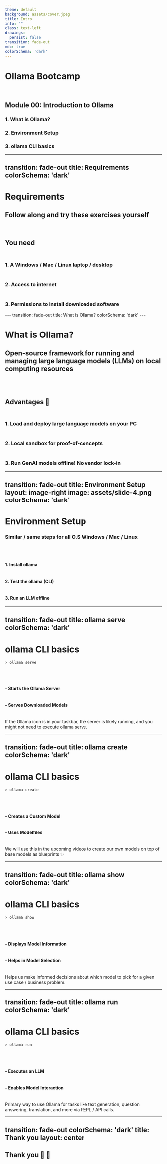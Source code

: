 ```yaml
---
theme: default
background: assets/cover.jpeg
title: Intro
info: ""
class: text-left
drawings:
  persist: false
transition: fade-out
mdc: true
colorSchema: 'dark'
---
```


# **Ollama Bootcamp** <br/><br/>

<v-click>

  <div class="backdrop-blur-md bg-black/30 py-2 px-8 rounded-md bg-gradient-to-r from-pink-500 via-red-500 to-yellow-500 p-1">

  ## **Module 00: Introduction to Ollama**
  </div>

</v-click>


<div class="backdrop-blur-md bg-black/10 py-2 rounded-md">

  <v-click>

  <div class="ma-4 px-8">

  ### 1. What is Ollama?
  </div>
  </v-click>

  <v-click>

  <div class="ma-4 px-8">

  ###  2. Environment Setup
  </div>
  </v-click>

  <v-click>

  <div class="ma-4 px-8">

  ### 3. ollama CLI basics
  </div>
  </v-click>

</div>

<div @click="$slidev.nav.next" class="mt-12 py-1 text-right" hover:bg="white op-10">
    <carbon:arrow-right />
</div>

---
transition: fade-out
title: Requirements
colorSchema: 'dark'
---

# Requirements

<div class="pt-12 text-center">
<v-click>

##  Follow along and <span v-mark.red="1">try these exercises yourself</span>
</v-click>

</div>

<br/>
<v-click>

## You need <br><br>
</v-click>
<div class="mx-4 px-8">
  <v-click>

  ### 1. A Windows / Mac / Linux laptop / desktop <br><br>
  </v-click>
  <v-click>

  ### 2. Access to internet <br><br>
  </v-click>
  <v-click>

  ### 3. Permissions to install downloaded software
  </v-click>
</div>
---
transition: fade-out
title: What is Ollama?
colorSchema: 'dark'
---

# What is Ollama?

<div class="pt-12 text-center">

<v-click>

## Open-source framework for running and managing large language models (LLMs) on <span v-mark.undeline.red="1">local computing resources</span>

</v-click>
</div>

<div class="ma-4 px-8">
<br><br>
<v-click>

## Advantages 🎉 <br><br>
</v-click>
<div class="mx-4 px-8">
  <v-click>

  ### 1. Load and deploy large language models on your PC<br><br>
  </v-click>
  <v-click>

  ### 2. Local sandbox for proof-of-concepts <br><br>
  </v-click>
  <v-click>

  ### 3. Run GenAI models offline! No vendor lock-in
  </v-click>
</div>

</div>

<!-- Ollama is still under development, but it looks like a promising tool for people who want to experiment with large language models without needing to rely on the cloud. -->

---
transition: fade-out
title: Environment Setup
layout: image-right
image: assets/slide-4.png
colorSchema: 'dark'
---

# Environment Setup

<div class="pt-12 text-center">

<v-click>

### Similar / same steps for all O.S Windows / Mac / Linux

</v-click>
</div><br><br>

<div class="mx-4 px-8">
  <v-click>

  #### 1. Install ollama<br><br>
  </v-click>
  <v-click>

  #### 2. Test the ollama (CLI)<br><br>
  </v-click>
  <v-click>

  #### 3. Run an LLM offline
  </v-click>
</div>

---
transition: fade-out
title: ollama serve
colorSchema: 'dark'
---

# ollama CLI basics

<div class="pt-12">

<v-click>

```sh
> ollama serve
```

</v-click>
</div><br><br>

<div class="mx-4 px-8">
  <v-click>

  #### - Starts the Ollama Server <br><br>
  </v-click>
  <v-click>

  #### - Serves Downloaded Models<br><br>
  </v-click>
  <v-click>

  <div class="bg-orange-300 text-red-950 pa-4 border-l-4 border-red-600">
    If the Ollama icon is in your taskbar, the server is likely running, and you might not need to execute ollama serve.
  </div>
  </v-click>
</div>

---
transition: fade-out
title: ollama create
colorSchema: 'dark'
---

# ollama CLI basics

<div class="pt-12">

<v-click>

```sh
> ollama create
```

</v-click>
</div><br><br>

<div class="mx-4 px-8">
  <v-click>

  #### - Creates a Custom Model <br><br>
  </v-click>
  <v-click>

  #### - Uses Modelfiles<br><br>
  </v-click>
  <v-click>

  <div class="bg-sky-100 text-stone-950 pa-4 border-l-4 border-sky-600">
    We will use this in the upcoming videos to create our own models on top of base models as blueprints ✨
  </div>
  </v-click>
</div>

---
transition: fade-out
title: ollama show
colorSchema: 'dark'
---

# ollama CLI basics

<div class="pt-12">

<v-click>

```sh
> ollama show
```

</v-click>
</div><br><br>

<div class="mx-4 px-8">
  <v-click>

  #### - Displays Model Information <br><br>
  </v-click>
  <v-click>

  #### - Helps in Model Selection<br><br>
  </v-click>
  <v-click>

  <div class="bg-teal-100 text-stone-950 pa-4 border-l-4 border-teal-600">
    Helps us make informed decisions about which model to pick for a given use case / business problem.
  </div>
  </v-click>
</div>

---
transition: fade-out
title: ollama run
colorSchema: 'dark'
---

# ollama CLI basics

<div class="pt-12">

<v-click>

```sh
> ollama run
```

</v-click>
</div><br><br>

<div class="mx-4 px-8">
  <v-click>

  #### - Executes an LLM <br><br>
  </v-click>
  <v-click>

  #### - Enables Model Interaction<br><br>
  </v-click>
  <v-click>

  <div class="bg-teal-100 text-stone-950 pa-4 border-l-4 border-teal-600">
    Primary way to use Ollama for tasks like text generation, question answering, translation, and more via REPL / API calls.
  </div>
  </v-click>
</div>

---
transition: fade-out
colorSchema: 'dark'
title: Thank you
layout: center
---

## Thank you 🙏 🤗